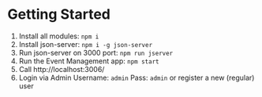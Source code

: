 # Getting Started
1. Install all modules: `npm i`
2. Install json-server: `npm i -g json-server`
3. Run json-server on 3000 port: `npm run jserver`
4. Run the Event Management app: `npm start`
5. Call http://localhost:3006/
6. Login via Admin Username: `admin`  Pass: `admin` or register a new (regular) user